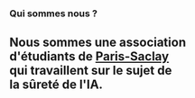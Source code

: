 <div class="whoarewe" markdown="block">
<div class="col" markdown="block">

<h3 class="smallcaps-heading">
    Qui sommes nous ?
</h3>

<h2 class="about-phrase" markdown="block">


Nous sommes une association<br>
d'étudiants de [Paris-Saclay](https://fr.wikipedia.org/wiki/Paris-Saclay)<br>
qui travaillent sur le sujet de<br>
la **sûreté de l'IA**.

</h2>
</div>
</div>


